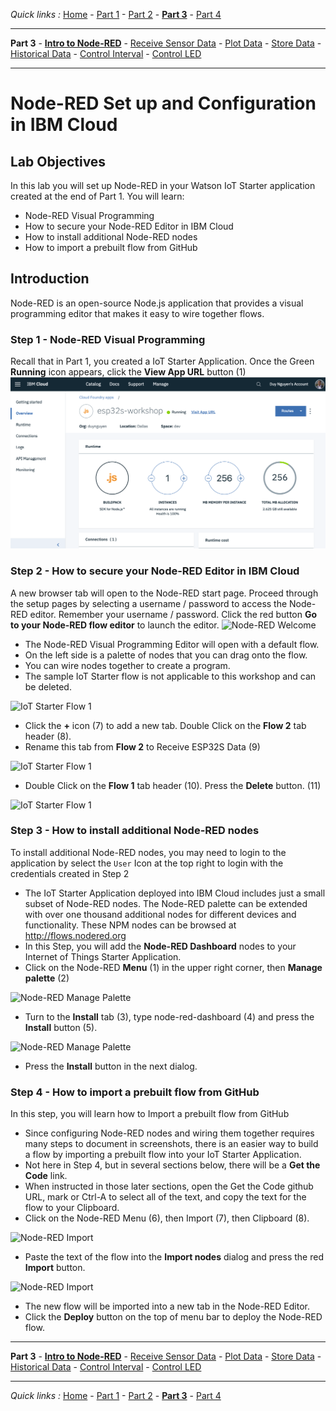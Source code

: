 *Quick links :*
[Home](/README.md) - [Part 1](../part1/README.md) - [Part 2](../part2/README.md) - [**Part 3**](../part3/README.md) - [Part 4](../part4/README.md)
***
**Part 3** - [**Intro to Node-RED**](NODERED.md) - [Receive Sensor Data](DHTDATA.md) - [Plot Data](DASHBOARD.md) - [Store Data](CLOUDANT.md) - [Historical Data](HISTORY.md) - [Control Interval](INTERVAL.md) - [Control LED](LED.md)
***

# Node-RED Set up and Configuration in IBM Cloud

## Lab Objectives

In this lab you will set up Node-RED in your Watson IoT Starter application created at the end of Part 1.  You will learn:

- Node-RED Visual Programming
- How to secure your Node-RED Editor in IBM Cloud
- How to install additional Node-RED nodes
- How to import a prebuilt flow from GitHub

## Introduction

Node-RED is an open-source
Node.js application that provides a visual programming editor that makes it easy to wire together flows.

### Step 1 - Node-RED Visual Programming

Recall that in Part 1, you created a IoT Starter Application. Once the Green **Running** icon appears, click the **View App URL** button (1)
![IBM Cloud screenshot](screenshots/ESP32S-IoTStarter.png)

### Step 2 - How to secure your Node-RED Editor in IBM Cloud

A new browser tab will open to the Node-RED start page. Proceed through the setup pages by selecting a username / password to access the Node-RED editor. Remember your username / password. Click the red button **Go to your Node-RED flow editor** to launch the editor.
![Node-RED Welcome](screenshots/Node-RED-Welcome.png)

- The Node-RED Visual Programming Editor will open with a default flow.
- On the left side is a palette of nodes that you can drag onto the flow.
- You can wire nodes together to create a program.
- The sample IoT Starter flow is not applicable to this workshop and can be deleted.

![IoT Starter Flow 1](screenshots/IoTStarter-DeleteFlow1-a.png)

- Click the **+** icon (7) to add a new tab.  Double Click on the **Flow 2** tab header (8).
- Rename this tab from **Flow 2** to Receive ESP32S Data (9)

![IoT Starter Flow 1](screenshots/IoTStarter-DeleteFlow1-b.png)

- Double Click on the **Flow 1** tab header (10).  Press the **Delete** button. (11)

![IoT Starter Flow 1](screenshots/IoTStarter-DeleteFlow1-c.png)

### Step 3 - How to install additional Node-RED nodes

To install additional Node-RED nodes, you may need to login to the application by select the `User` Icon at the top right to login with the credentials created in Step 2

- The IoT Starter Application deployed into IBM Cloud includes just a small subset of Node-RED nodes. The Node-RED palette can be extended with over one thousand additional nodes for different devices and functionality. These NPM nodes can be browsed at <http://flows.nodered.org>
- In this Step, you will add the **Node-RED Dashboard** nodes to your Internet of Things Starter Application.
- Click on the Node-RED **Menu** (1) in the upper right corner, then **Manage palette** (2)

![Node-RED Manage Palette](screenshots/Node-RED-ManagePalette-a.png)

- Turn to the **Install** tab (3), type node-red-dashboard (4) and press the **Install** button (5).

![Node-RED Manage Palette](screenshots/Node-RED-ManagePalette-b.png)

- Press the **Install** button in the next dialog.

### Step 4 - How to import a prebuilt flow from GitHub

In this step, you will learn how to Import a prebuilt flow from GitHub

- Since configuring Node-RED nodes and wiring them together requires many steps to document in screenshots, there is an easier way to build a flow by importing a prebuilt flow into your IoT Starter Application.
- Not here in Step 4, but in several sections below, there will be a **Get the Code** link.
- When instructed in those later sections, open the Get the Code github URL, mark or Ctrl-A to select all of the text, and copy the text for the flow to your Clipboard.
- Click on the Node-RED Menu (6), then Import (7), then Clipboard (8).

![Node-RED Import](screenshots/Node-RED-Import-a.png)

- Paste the text of the flow into the **Import nodes** dialog and press the red **Import** button.

![Node-RED Import](screenshots/Node-RED-Import-b.png)

- The new flow will be imported into a new tab in the Node-RED Editor.
- Click the **Deploy** button on the top of menu bar to deploy the Node-RED flow.

***
**Part 3** - [**Intro to Node-RED**](NODERED.md) - [Receive Sensor Data](DHTDATA.md) - [Plot Data](DASHBOARD.md) - [Store Data](CLOUDANT.md) - [Historical Data](HISTORY.md) - [Control Interval](INTERVAL.md) - [Control LED](LED.md)
***
*Quick links :*
[Home](/README.md) - [Part 1](../part1/README.md) - [Part 2](../part2/README.md) - [**Part 3**](../part3/README.md) - [Part 4](../part4/README.md)

